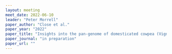 ```yaml
---
layout: meeting
meet_date: 2022-06-10
leader: "Peter Morrell"
paper_author: "Close et al."
paper_year: "2022"
paper_title: "Insights into the pan-genome of domesticated cowpea (Vigna unguiculata [L.] Walp.)"
paper_journal: "in preparation"
paper_url: ""
---
```

